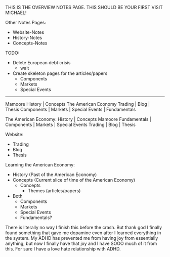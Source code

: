 THIS IS THE OVERVIEW NOTES PAGE. THIS SHOULD BE YOUR FIRST VISIT MICHAEL!

Other Notes Pages:
- Website-Notes
- History-Notes
- Concepts-Notes

TODO:
- Delete European debt crisis
  - wait
- Create skeleton pages for the articles/papers
  - Components
  - Markets
  - Special Events

-----------------------------------------------------------------

Mamoore                                                             History | Concepts The American Economy
Trading | Blog | Thesis                                Components | Markets | Special Events | Fundamentals


The American Economy: History | Concepts                                                          Mamoore
Fundamentals | Components | Markets | Special Events                              Trading | Blog | Thesis



Website: 
- Trading
- Blog
- Thesis

Learning the American Economy: 
- History (Past of the American Economy)
- Concepts (Current slice of time of the American Economy)
  - Concepts
    - Themes (articles/papers)
- Both
  - Components
  - Markets
  - Special Events
  - Fundamentals?

There is literally no way I finish this before the crash. But thank god I finally found something that gave me dopamine even after I learned everything in the system. My ADHD has prevented me from having joy from essentially anything, but now I finally have that joy and I have SOOO much of it from this. For sure I have a love hate relationship with ADHD.